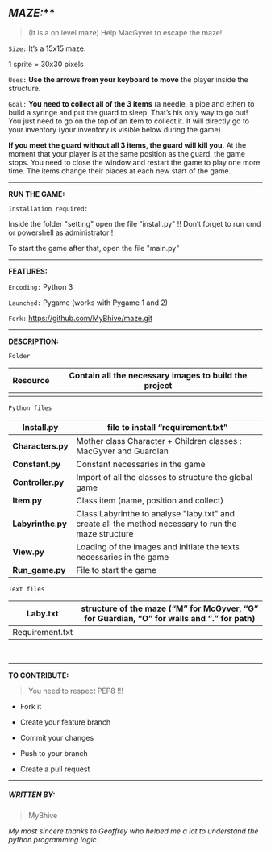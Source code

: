 ## ***[]()MAZE:*****

> (It is a on level maze)
> Help MacGyver to escape the maze!

`Size:`
It’s a 15x15 maze.

1 sprite = 30x30 pixels

`Uses:`
**Use the arrows from your keyboard to move** the player inside the structure.

`Goal:`
**You need to collect all of the 3 items** (a needle, a pipe and ether) to build a syringe and put the guard to sleep. That’s his only way to go out! 
You just need to go on the top of an item to collect it. It will directly go to your inventory (your inventory is visible below during the game).

**If you meet the guard without all 3 items, the guard will kill you.** 
At the moment that your player is at the same position as the guard, the game stops. You need to close the window and restart the game to play one more time.
The items change their places at each new start of the game.

---------------------------------------------------------------------------------------------
[]()**RUN THE GAME:**

`Installation required:`

Inside the folder "setting" open the file "install.py"
!! Don’t forget to run cmd or powershell as administrator !

To start the game after that, open the file "main.py"

----------------------------------------------------------------------------------------------
[]()**FEATURES:**

`Encoding:`
Python 3

`Launched:`
Pygame
(works with Pygame 1 and 2)

`Fork:`
https://github.com/MyBhive/maze.git

-----------------------------------------------------------------------------------------------
[]()**DESCRIPTION:**

`Folder`

| Resource | Contain all the necessary images to build the project |
| -------- | ----------------------------------------------------- |
|          |                                                       |

`Python files`

| **Install.py**    | file to install “requirement.txt”                            |
| ----------------- | ------------------------------------------------------------ |
| **Characters.py** | Mother class Character  + Children classes : MacGyver and Guardian |
| **Constant.py**   | Constant necessaries in the game                             |
| **Controller.py** | Import of all the classes to structure the global game       |
| **Item.py**       | Class item (name, position and collect)                      |
| **Labyrinthe.py** | Class Labyrinthe to analyse "laby.txt" and create all the method necessary to run the maze structure |
| **View.py**       | Loading of the images and initiate the texts necessaries in the game |
| **Run_game.py**   | File to start the game                                       |

`Text files`

| Laby.txt        | structure of the maze (“M” for McGyver, “G” for Guardian, “O” for walls and “.” for path) |
| --------------- | ------------------------------------------------------------ |
| Requirement.txt |                                                              |

​	



----------------------------------------------------------------------------------------------
[]()**TO CONTRIBUTE:** 

> You need to respect PEP8 !!!  

- Fork it 

- Create your feature branch

-  Commit your changes

- Push to your branch 

- Create a pull request

-----------------------------------------------------------------------------------------------
##### []()**WRITTEN BY:**

> MyBhive 
>

*My most sincere thanks to Geoffrey who helped me a lot to understand the python programming logic.*
